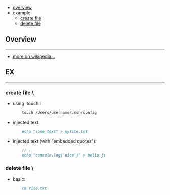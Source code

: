 * [overview](#overview)
* example
	* [create file](#create-file)
	* [delete file](#delete-file)

## Overview <a name="overview"></a>

---

* [more on wikipedia...](https://en.wikipedia.org/wiki/Bash_(Unix_shell))

## EX

---

### create file <a name="create-file"></a>\

* 	using 'touch':

	```narkdown
		touch /Users/username/.ssh/config
	```

* injected text:

	```markdown
		echo "some text" > myfile.txt
	```

* injected text (with "embedded quotes"):

	```markdown
		// :
		echo "console.log('nice')" > hello.js
	```

### delete file <a name="delete-file"></a>\

* basic:

	```markdown
		rm file.txt
	```